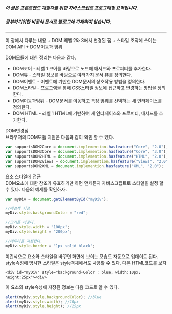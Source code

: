 ##### 이 글은 프론트엔드 개발자를 위한 자바스크립트 프로그래밍 요약입니다.
##### 공부하기위한 비공식 문서로 블로그에 기재하지 않습니다.
<hr>
이 장에서 다루는 내용  
+ DOM 레벨 2와 3에서 변경된 점
+ 스타일 조작에 쓰이는 DOM API
+ DOM이동과 범위

DOM모듈에 대한 정리는 다음과 같다.  
+ DOM코어 - 레벨 1 코어를 바탕으로 노드에 매서드와 프로퍼티를 추가한다.
+ DOM뷰 - 스타일 정보를 바탕으로 여러가지 문서 뷰를 정의한다.
+ DOM이벤트 - 이벤트에 기반한 DOM문서의 상호작용 방법을 정의한다.
+ DOM스타일 - 프로그램을 통해 CSS스타일 정보에 접근하고 변경하는 방법을 정의한다.
+ DOM이동과범위 - DOM문서를 이동하고 특정 범위를 선택하는 새 인터페이스를 정의한다.
+ DOM HTML - 레벨 1 HTML에 기반하여 새 인터페이스와 프로퍼티, 매서드를 추가한다.

DOM변경점  
브라우저의 DOM모듈 지원은 다음과 같이 확인 할 수 있다.  
```javascript
var supportsDOM2Core = document.implemention.hasfeature("Core", "2.0");
var supportsDOM3Core = document.implemention.hasfeature("Core", "3.0");
var supportsDOM2HTML = document.implemention.hasfeature("HTML", "2.0");
var supportsDOM2Views = document.implemention.hasfeature("Views", "2.0");
var supportsDOM2XML = document.implemention.hasfeature("XML", "2.0");
```

요소 스타일에 접근  
DOM요소에 대한 참조가 유효하기만 하면 언제든지 자바스크립트로 스타일을 설정 할 수 있다. 다음의 예제를 확인하자.  
```javascript
var myDiv = document.getElementById("myDiv");

//배경색 지정
myDiv.style.backgroundColor = "red";

//크기를 바꾼다.
myDiv.style.width = "100px";
myDiv.style.height = "200px";

//테두리를 지정한다.
myDiv.style.border = "1px solid black";
```
이런식으로 요소와 스타일을 바꾸면 화면에 보이는 모습도 자동으로 업데이트 된다.  
style속성에 명시한 스타일은 style객체에서도 사용할 수 있다. 다음 HTML코드를 보자
```
<div id="myDiv" style="background-Color : blue; width:10px; height:25px"><div>
```
이 요소의 style속성에 저장된 정보는 다음 코드로 알 수 있다.  
```javascript
alert(myDiv.style.backgroundColor); //blue
alert(myDiv.style.width); //10px
alert(myDiv.style.height); //25px
```
